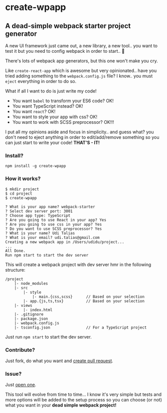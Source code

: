 # create-wpapp
## A dead-simple webpack starter project generator


A new UI framework just came out, a new library, a new tool.. you want to test it but you need to config webpack in order to start.. 😤

There's lots of webpack app generators, but this one won't make you cry.

Like `create-react-app` which is awesome but very opinionated.. have you tried adding something to the `webpack.config.js` file? I know.. you must `eject` everything in order to do so.

What if all I want to do is just write my code!

- You want `babel` to transform your ES6 code? OK!
- You want TypeScript instead? OK!
- You want `react`? OK!
- You want to style your app with css? OK!
- You want to work with SCSS preprocessor? OK!!!

I put all my opinions aside and focus in simplicity.. and guess what? you don't need to eject anything in order to edit/add/remove something so you can just start to write your code! **THAT'S - IT!**


### Install?

`npm install -g create-wpapp`

### How it works?

```
$ mkdir project
$ cd project
$ create-wpapp

? What is your app name? webpack-starter
? Select dev server port: 3001
? Choose app type: TypeScript
? Are you going to use React in your app? Yes
? Are you going to use css in your app? Yes
? Do you want to use SCSS preprocessor? Yes
? What is your name? Udi Talias
? What is your email? udi.talias@gmail.com
Creating a new webpack app in /Users/udidu/project...
...
All Done.
Run npm start to start the dev server
```

This will create a webpack project with dev server hmr in the following structure:

```
/project
    |- node_modules
    |- src
        |- style
            |- main.{css,scss}      // Based on your selection
        |- app.{js,ts,tsx}          // Based on your selection
    |- views
        |- index.html
    |- .gitignore
    |- package.json
    |- webpack.config.js
    |- tsconfig.json                // For a TypeScript project

```

Just run `npm start` to start the dev server.


### Contribute?

Just fork, do what you want and [create pull request](https://github.com/uditalias/create-wpapp/compare?expand=1).

### Issue?

Just [open one](https://github.com/uditalias/create-wpapp/issues/new).



This tool will evolve from time to time... I know it's very simple but tests and more options will be added to the setup process so you can choose (or not) what you want in your **dead simple webpack project!**